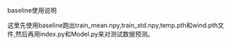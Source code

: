 baseline使用说明

这里先使用baseline跑出train_mean.npy,train_std.npy,temp.pth和wind.pth文件,然后再用index.py和Model.py来对测试数据预测。